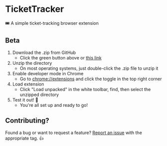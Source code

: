 # TicketTracker

🎟 A simple ticket-tracking browser extension

## Beta

1. Download the .zip from GitHub
   - Click the green button above or [this link](https://github.com/SeanMcP/TicketTracker/archive/master.zip)
2. Unzip the directory
   - On most operating systems, just double-click the .zip file to unzip it
3. Enable developer mode in Chrome
   - Go to [chrome://extensions](chrome://extensions) and click the toggle in the top right corner
4. Load extension
   - Click "Load unpacked" in the white toolbar, find, then select the unzipped directory 
5. Test it out! 🎉
   - You're all set up and ready to go!

## Contributing?

Found a bug or want to request a feature? [Report an issue](https://github.com/SeanMcP/TicketTracker/issues) with the appropriate tag. 👍
